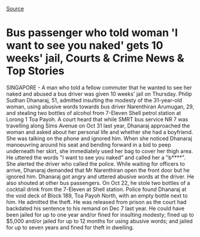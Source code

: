 [Source](https://www.straitstimes.com/singapore/courts-crime/bus-passenger-who-told-woman-i-want-to-see-you-naked-gets-10-weeks-jail "Bus passenger who told woman 'I want to see you naked' gets 10 weeks' jail, Courts & Crime News & Top Stories")

# Bus passenger who told woman 'I want to see you naked' gets 10 weeks' jail, Courts & Crime News & Top Stories
SINGAPORE - A man who told a fellow commuter that he wanted to see her naked and abused a bus driver was given 10 weeks' jail on Thursday.
Philip Sudhan Dhanaraj, 51, admitted insulting the modesty of the 31-year-old woman, using abusive words towards bus driver Narenthiran Arumugan, 29, and stealing two bottles of alcohol from 7-Eleven Shell petrol station at Lorong 1 Toa Payoh.
A court heard that while SMRT bus service NR 7 was travelling along Sims Avenue on Oct 31 last year, Dhanaraj approached the woman and asked about her personal life and whether she had a boyfriend. She was talking on the phone and ignored him.
When she noticed Dhanaraj manoeuvring around his seat and bending forward in a bid to peep underneath her skirt, she immediately used her bag to cover her thigh area.
He uttered the words "I want to see you naked" and called her a "b****".
She alerted the driver who called the police.
While waiting for officers to arrive, Dhanaraj demanded that Mr Narenthiran open the front door but he ignored him.
Dhanaraj got angry and uttered abusive words at the driver. He also shouted at other bus passengers.
On Oct 22, he stole two bottles of a cocktail drink from the 7-Eleven at Shell station.
Police found Dhanaraj at the void deck of Block 189, Toa Payoh North, with an empty bottle next to him. He admitted the theft.
He was released from prison as the court had backdated his sentence to his remand on Dec 7 last year.
He could have been jailed for up to one year and/or fined for insulting modesty; fined up to $5,000 and/or jailed for up to 12 months for using abusive words; and jailed for up to seven years and fined for theft in dwelling.